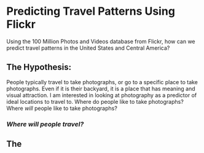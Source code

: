# Predicting Travel Patterns Using Flickr
Using the 100 Million Photos and Videos database from Flickr, how can we predict travel patterns in the United States and Central America?

## The Hypothesis:

People typically travel to take photographs, or go to a specific place to take photographs. Even if it is their backyard, it is a place that has meaning and visual attraction. I am interested in looking at photography as a predictor of ideal locations to travel to. Where do people like to take photographs? Where _will_ people like to take photographs?

### *Where will people travel?*

## The 